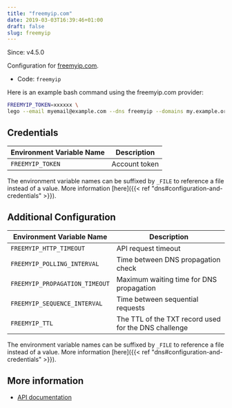 ```yaml
---
title: "freemyip.com"
date: 2019-03-03T16:39:46+01:00
draft: false
slug: freemyip
---
```


<!-- THIS DOCUMENTATION IS AUTO-GENERATED. PLEASE DO NOT EDIT. -->
<!-- providers/dns/freemyip/freemyip.toml -->
<!-- THIS DOCUMENTATION IS AUTO-GENERATED. PLEASE DO NOT EDIT. -->

Since: v4.5.0

Configuration for [freemyip.com](https://freemyip.com/).


<!--more-->

- Code: `freemyip`

Here is an example bash command using the freemyip.com provider:

```bash
FREEMYIP_TOKEN=xxxxxx \
lego --email myemail@example.com --dns freemyip --domains my.example.org run
```




## Credentials

| Environment Variable Name | Description |
|-----------------------|-------------|
| `FREEMYIP_TOKEN` | Account token |

The environment variable names can be suffixed by `_FILE` to reference a file instead of a value.
More information [here]({{< ref "dns#configuration-and-credentials" >}}).


## Additional Configuration

| Environment Variable Name | Description |
|--------------------------------|-------------|
| `FREEMYIP_HTTP_TIMEOUT` | API request timeout |
| `FREEMYIP_POLLING_INTERVAL` | Time between DNS propagation check |
| `FREEMYIP_PROPAGATION_TIMEOUT` | Maximum waiting time for DNS propagation |
| `FREEMYIP_SEQUENCE_INTERVAL` | Time between sequential requests |
| `FREEMYIP_TTL` | The TTL of the TXT record used for the DNS challenge |

The environment variable names can be suffixed by `_FILE` to reference a file instead of a value.
More information [here]({{< ref "dns#configuration-and-credentials" >}}).




## More information

- [API documentation](https://freemyip.com/help)

<!-- THIS DOCUMENTATION IS AUTO-GENERATED. PLEASE DO NOT EDIT. -->
<!-- providers/dns/freemyip/freemyip.toml -->
<!-- THIS DOCUMENTATION IS AUTO-GENERATED. PLEASE DO NOT EDIT. -->

